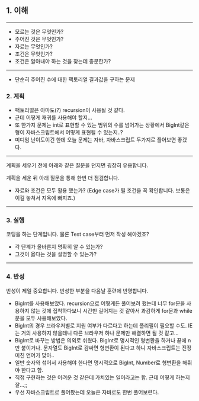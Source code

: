 ## 1. 이해

---
- 모르는 것은 무엇인가?
- 주어진 것은 무엇인가?
- 자료는 무엇인가?
- 조건은 무엇인가?
- 조건은 알아내야 하는 것을 찾는데 충분한가?
---
- 단순히 주어진 수에 대한 팩토리얼 결과값을 구하는 문제

### 2. 계획
- 팩토리얼은 아마도(?) recursion이 사용될 것 같다.
- 근데 어떻게 재귀를 사용해야 할지...
- 또 한가지 문제는 int로 표현할 수 있는 범위의 수를 넘어가는 상황에서 BigInt같은 형이 자바스크립트에서 어떻게 표현될 수 있는지..?
- 미디엄 난이도이긴 한데 오늘 문제는 자바, 자바스크립트 두가지로 풀어보면 좋겠다.

---
계획을 세우기 전에 아래와 같은 질문을 던지면 굉장히 유용합니다.

계획을 세운 뒤 아래 질문을 통해 한번 더 점검합니다.

- 자료와 조건은 모두 활용 했는가? (Edge case가 될 조건을 꼭 확인합니다. 보통은 이걸 놓쳐서 지옥에 빠지죠.)
---

### 3. 실행

코딩을 하는 단계입니다. 물론 Test case부터 먼저 작성 해야겠죠?

- 각 단계가 올바른지 명확히 알 수 있는가?
- 그것이 옳다는 것을 설명할 수 있는가?

---

### 4. 반성

반성이 제일 중요합니다. 반성한 부분을 다음날 훈련에 반영합니다.
- BigInt를 사용해보았다. recursion으로 어떻게든 풀어보려 했는데 너무 for문을 사용하지 않는 것에 집착하다보니 시간만 길어지는 것 같아서 과감하게 for문과 while문을 모두 사용해보았다. 
- BigInt의 경우 브라우저별로 지원 여부가 다르다고 하는데 폴리필이 필요할 수도. IE는 거의 사용하지 않을테니 다른 브라우저 하나 문제만 해결하면 될 것 같고...
- BigInt로 바꾸는 방법은 의외로 쉬웠다. BigInt로 명시적인 형변환을 하거나 끝에 n만 붙이거나. 문자열도 BigInt로 감싸면 형변환이 된다고 하니 자바스크립트는 진정 미친 언어가 맞아..
- 일반 숫자와 섞어서 사용해야 한다면 명시적으로 BigInt, Number로 형변환을 해줘야 한다고 함.
- 직접 구현하는 것은 어려운 것 같은데 가치있는 일이라고는 함. 근데 어떻게 하는지 잘...;;
- 우선 자바스크립트로 풀어봤는데 오늘은 자바로도 한번 풀어보련다.
